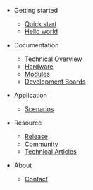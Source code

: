- Getting started
  - [Quick start](quickstart.md)
  - [Hello world](helloworld.md)

- Documentation
  - [Technical Overview](technical-overview.md)
  - [Hardware](hardware.md)
  - [Modules](modules.md)
  - [Development Boards](boards.md)

- Application
  - [Scenarios](scenario.md)

- Resource
  - [Release](release.md)
  - [Community](community.md)
  - [Technical Articles](articles.md)

- About
  - [Contact](contact.md)
